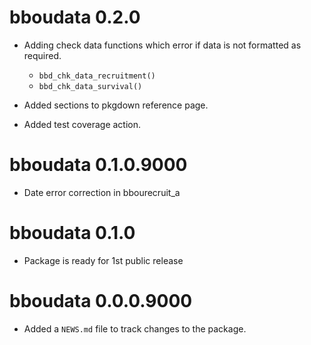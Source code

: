 <!-- NEWS.md is maintained by https://fledge.cynkra.com, contributors should not edit this file -->

# bboudata 0.2.0

- Adding check data functions which error if data is not formatted as required.
  - `bbd_chk_data_recruitment()`
  - `bbd_chk_data_survival()`

- Added sections to pkgdown reference page.
- Added test coverage action.

# bboudata 0.1.0.9000

- Date error correction in bbourecruit_a

# bboudata 0.1.0

- Package is ready for 1st public release

# bboudata 0.0.0.9000

- Added a `NEWS.md` file to track changes to the package.
